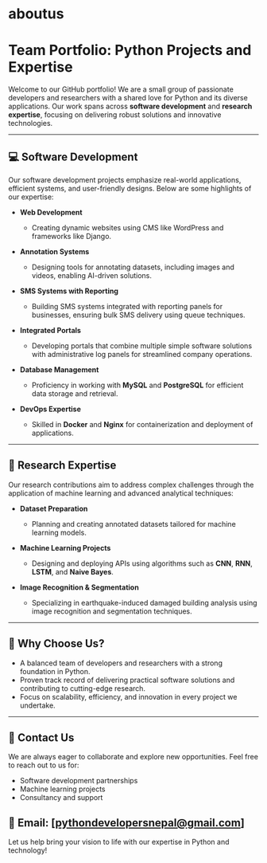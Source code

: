 # aboutus

# Team Portfolio: Python Projects and Expertise  

Welcome to our GitHub portfolio! We are a small group of passionate developers and researchers with a shared love for Python and its diverse applications. Our work spans across **software development** and **research expertise**, focusing on delivering robust solutions and innovative technologies.  

---

## 💻 **Software Development**  

Our software development projects emphasize real-world applications, efficient systems, and user-friendly designs. Below are some highlights of our expertise:  

- **Web Development**  
  - Creating dynamic websites using CMS like WordPress and frameworks like Django.  

- **Annotation Systems**  
  - Designing tools for annotating datasets, including images and videos, enabling AI-driven solutions.  

- **SMS Systems with Reporting**  
  - Building SMS systems integrated with reporting panels for businesses, ensuring bulk SMS delivery using queue techniques.  

- **Integrated Portals**  
  - Developing portals that combine multiple simple software solutions with administrative log panels for streamlined company operations.  

- **Database Management**  
  - Proficiency in working with **MySQL** and **PostgreSQL** for efficient data storage and retrieval.  

- **DevOps Expertise**  
  - Skilled in **Docker** and **Nginx** for containerization and deployment of applications.  

---

## 🔬 **Research Expertise**  

Our research contributions aim to address complex challenges through the application of machine learning and advanced analytical techniques:  

- **Dataset Preparation**  
  - Planning and creating annotated datasets tailored for machine learning models.  

- **Machine Learning Projects**  
  - Designing and deploying APIs using algorithms such as **CNN**, **RNN**, **LSTM**, and **Naive Bayes**.  

- **Image Recognition & Segmentation**  
  - Specializing in earthquake-induced damaged building analysis using image recognition and segmentation techniques.  

---

## 🚀 **Why Choose Us?**  

- A balanced team of developers and researchers with a strong foundation in Python.  
- Proven track record of delivering practical software solutions and contributing to cutting-edge research.  
- Focus on scalability, efficiency, and innovation in every project we undertake.  

---  

## 🌟 **Contact Us**  

We are always eager to collaborate and explore new opportunities. Feel free to reach out to us for:  

- Software development partnerships  
- Machine learning projects  
- Consultancy and support  

📧 **Email:** [pythondevelopersnepal@gmail.com]  
---

Let us help bring your vision to life with our expertise in Python and technology!  
